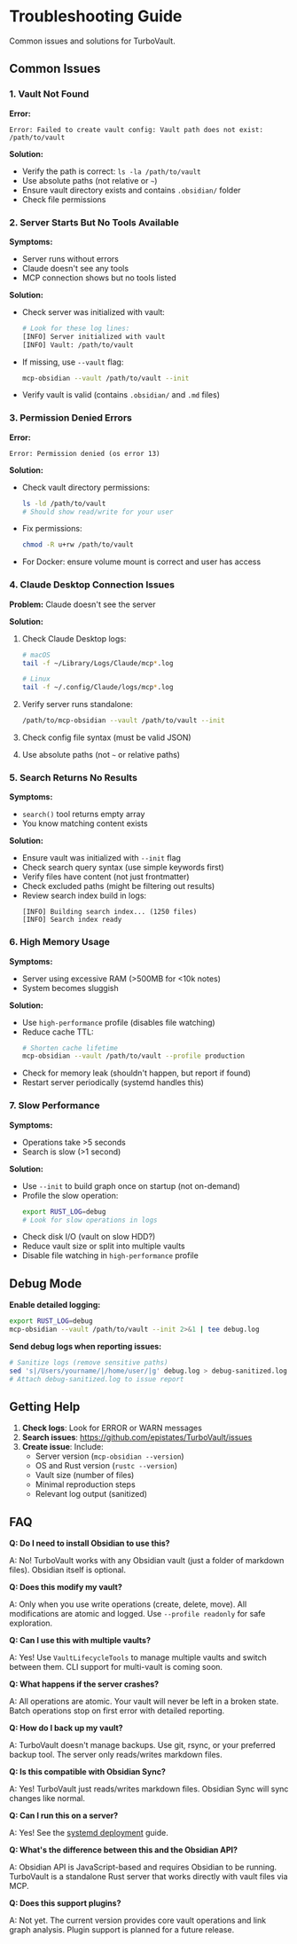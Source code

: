 # Troubleshooting Guide

Common issues and solutions for TurboVault.

## Common Issues

### 1. Vault Not Found

**Error:**
```
Error: Failed to create vault config: Vault path does not exist: /path/to/vault
```

**Solution:**
- Verify the path is correct: `ls -la /path/to/vault`
- Use absolute paths (not relative or `~`)
- Ensure vault directory exists and contains `.obsidian/` folder
- Check file permissions

### 2. Server Starts But No Tools Available

**Symptoms:**
- Server runs without errors
- Claude doesn't see any tools
- MCP connection shows but no tools listed

**Solution:**
- Check server was initialized with vault:
  ```bash
  # Look for these log lines:
  [INFO] Server initialized with vault
  [INFO] Vault: /path/to/vault
  ```
- If missing, use `--vault` flag:
  ```bash
  mcp-obsidian --vault /path/to/vault --init
  ```
- Verify vault is valid (contains `.obsidian/` and `.md` files)

### 3. Permission Denied Errors

**Error:**
```
Error: Permission denied (os error 13)
```

**Solution:**
- Check vault directory permissions:
  ```bash
  ls -ld /path/to/vault
  # Should show read/write for your user
  ```
- Fix permissions:
  ```bash
  chmod -R u+rw /path/to/vault
  ```
- For Docker: ensure volume mount is correct and user has access

### 4. Claude Desktop Connection Issues

**Problem:** Claude doesn't see the server

**Solution:**
1. Check Claude Desktop logs:
   ```bash
   # macOS
   tail -f ~/Library/Logs/Claude/mcp*.log

   # Linux
   tail -f ~/.config/Claude/logs/mcp*.log
   ```

2. Verify server runs standalone:
   ```bash
   /path/to/mcp-obsidian --vault /path/to/vault --init
   ```

3. Check config file syntax (must be valid JSON)

4. Use absolute paths (not `~` or relative paths)

### 5. Search Returns No Results

**Symptoms:**
- `search()` tool returns empty array
- You know matching content exists

**Solution:**
- Ensure vault was initialized with `--init` flag
- Check search query syntax (use simple keywords first)
- Verify files have content (not just frontmatter)
- Check excluded paths (might be filtering out results)
- Review search index build in logs:
  ```
  [INFO] Building search index... (1250 files)
  [INFO] Search index ready
  ```

### 6. High Memory Usage

**Symptoms:**
- Server using excessive RAM (>500MB for <10k notes)
- System becomes sluggish

**Solution:**
- Use `high-performance` profile (disables file watching)
- Reduce cache TTL:
  ```bash
  # Shorten cache lifetime
  mcp-obsidian --vault /path/to/vault --profile production
  ```
- Check for memory leak (shouldn't happen, but report if found)
- Restart server periodically (systemd handles this)

### 7. Slow Performance

**Symptoms:**
- Operations take >5 seconds
- Search is slow (>1 second)

**Solution:**
- Use `--init` to build graph once on startup (not on-demand)
- Profile the slow operation:
  ```bash
  export RUST_LOG=debug
  # Look for slow operations in logs
  ```
- Check disk I/O (vault on slow HDD?)
- Reduce vault size or split into multiple vaults
- Disable file watching in `high-performance` profile

## Debug Mode

**Enable detailed logging:**

```bash
export RUST_LOG=debug
mcp-obsidian --vault /path/to/vault --init 2>&1 | tee debug.log
```

**Send debug logs when reporting issues:**

```bash
# Sanitize logs (remove sensitive paths)
sed 's|/Users/yourname/|/home/user/|g' debug.log > debug-sanitized.log
# Attach debug-sanitized.log to issue report
```

## Getting Help

1. **Check logs**: Look for ERROR or WARN messages
2. **Search issues**: https://github.com/epistates/TurboVault/issues
3. **Create issue**: Include:
   - Server version (`mcp-obsidian --version`)
   - OS and Rust version (`rustc --version`)
   - Vault size (number of files)
   - Minimal reproduction steps
   - Relevant log output (sanitized)

## FAQ

**Q: Do I need to install Obsidian to use this?**

A: No! TurboVault works with any Obsidian vault (just a folder of markdown files). Obsidian itself is optional.

**Q: Does this modify my vault?**

A: Only when you use write operations (create, delete, move). All modifications are atomic and logged. Use `--profile readonly` for safe exploration.

**Q: Can I use this with multiple vaults?**

A: Yes! Use `VaultLifecycleTools` to manage multiple vaults and switch between them. CLI support for multi-vault is coming soon.

**Q: What happens if the server crashes?**

A: All operations are atomic. Your vault will never be left in a broken state. Batch operations stop on first error with detailed reporting.

**Q: How do I back up my vault?**

A: TurboVault doesn't manage backups. Use git, rsync, or your preferred backup tool. The server only reads/writes markdown files.

**Q: Is this compatible with Obsidian Sync?**

A: Yes! TurboVault just reads/writes markdown files. Obsidian Sync will sync changes like normal.

**Q: Can I run this on a server?**

A: Yes! See the [systemd deployment](../deployment/) guide.

**Q: What's the difference between this and the Obsidian API?**

A: Obsidian API is JavaScript-based and requires Obsidian to be running. TurboVault is a standalone Rust server that works directly with vault files via MCP.

**Q: Does this support plugins?**

A: Not yet. The current version provides core vault operations and link graph analysis. Plugin support is planned for a future release.
